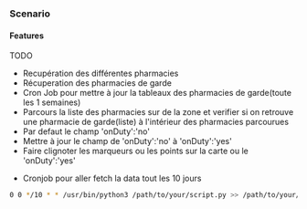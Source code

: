 ### Scenario

#### Features

TODO
- Recupération des différentes pharmacies 
- Récuperation des pharmacies de garde
- Cron Job pour mettre à jour la tableaux des pharmacies de garde(toute les 1 semaines)
- Parcours la liste des pharmacies sur de la zone et verifier si on retrouve une pharmacie de garde(liste) à l'intérieur des pharmacies parcourues
- Par defaut le champ 'onDuty':'no'
- Mettre à jour le champ de 'onDuty':'no' à 'onDuty':'yes'
- Faire clignoter les marqueurs ou les points sur la carte ou le 'onDuty':'yes'


* Cronjob pour aller fetch la data tout les 10 jours
```bash
0 0 */10 * * /usr/bin/python3 /path/to/your/script.py >> /path/to/your/logfile.log 2>&1
```

